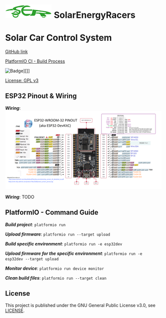 # <img src="media/logo/logo_green.svg" alt="SER Logo" width="150"/> SolarEnergyRacers

# Solar Car Control System

[GitHub link](https://github.com/SolarEnergyRacers/solar_car_control_system)

[PlatformIO CI - Build Process](https://github.com/SolarEnergyRacers/solar_car_control_system/workflows/PlatformIO%20CI%20-%20Build%20Process/badge.svg?branch=master)

![Badge](https://img.shields.io/badge/License-GPLv3-blue.svg)][]]

[License: GPL v3](https://www.gnu.org/licenses/gpl-3.0)

## ESP32 Pinout & Wiring

***Wiring***:
![Alt text](media/esp32_pinout.png "ESP32 Pinout")

***Wiring***: TODO

## PlatformIO - Command Guide

***Build project***: `platformio run`

***Upload firmware***: `platformio run --target upload`

***Build specific environment***: `platformio run -e esp32dev`

***Upload firmware for the specific environment***: `platformio run -e esp32dev --target upload`

***Monitor device***: `platformio run device monitor`

***Clean build files***: `platformio run --target clean`

## License

This project is published under the GNU General Public License v3.0, see [LICENSE](LICENSE).
